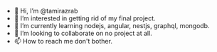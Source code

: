 - 👋 Hi, I’m @tamirazrab
- 👀 I’m interested in getting rid of my final project.
- 🌱 I’m currently learning nodejs, angular, nestjs, graphql, mongodb.
- 💞️ I’m looking to collaborate on no project at all.
- 📫 How to reach me don't bother.

<!---
tamirazrab/tamirazrab is a ✨ special ✨ repository because its `README.md` (this file) appears on your GitHub profile.
You can click the Preview link to take a look at your changes.
--->
